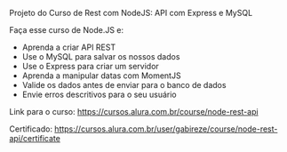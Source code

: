 Projeto do Curso de Rest com NodeJS: API com Express e MySQL

Faça esse curso de Node.JS e:
- Aprenda a criar API REST
- Use o MySQL para salvar os nossos dados
- Use o Express para criar um servidor
- Aprenda a manipular datas com MomentJS
- Valide os dados antes de enviar para o banco de dados
- Envie erros descritivos para o seu usuário

Link para o curso: https://cursos.alura.com.br/course/node-rest-api

Certificado: https://cursos.alura.com.br/user/gabireze/course/node-rest-api/certificate
